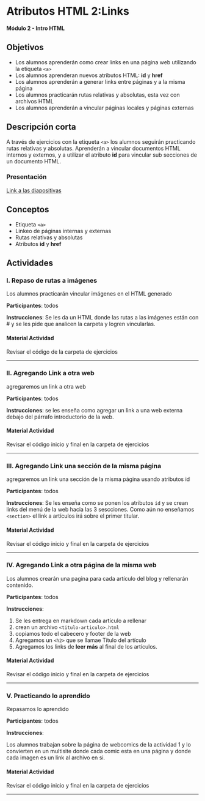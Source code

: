 # Atributos HTML 2:Links

**Módulo 2 - Intro HTML**

## Objetivos

- Los alumnos aprenderán como crear links en una página web utilizando la etiqueta `<a>`
- Los alumnos aprenderan nuevos atributos HTML: **id** y **href**
- Los alumnos aprenderán a generar links entre páginas y a la misma página
- Los alumnos practicarán rutas relativas y absolutas, esta vez con archivos HTML
- Los alumnos aprenderán a vincular páginas locales y páginas externas

## Descripción corta

A través de ejercicios con la etiqueta `<a>` los alumnos seguirán practicando rutas relativas y absolutas.
Aprenderán a vincular documentos HTML internos y externos, y a utilizar el atributo **id**
para vincular sub secciones de un documento HTML.

### Presentación

[Link a las diapositivas](https://docs.google.com/presentation/d/1vxjZQyu0lUDruc36kyewmmmbaZDLHNdSRgYIbPe43fo/edit?usp=sharing)

## Conceptos

- Etiqueta `<a>`
- Linkeo de páginas internas y externas
- Rutas relativas y absolutas
- Atributos **id** y **href**

## Actividades

### I. Repaso de rutas a imágenes

Los alumnos practicarán vincular imágenes en el HTML generado

**Participantes**: todos

**Instrucciones**: Se les da un HTML donde las rutas a las imágenes están con # y se les pide que
analicen la carpeta y logren vincularlas.

#### Material Actividad

Revisar el código de la carpeta de ejercicios

---

### II. Agregando Link a otra web

agregaremos un link a otra web

**Participantes**: todos

**Instrucciones**: se les enseña como agregar un link a una web externa debajo del párrafo introductorio de la web.

#### Material Actividad

Revisar el código inicio y final en la carpeta de ejercicios

---

### III. Agregando Link una sección de la misma página

agregaremos un link una sección de la misma página usando atributos id

**Participantes**: todos

**Instrucciones**: Se les enseña como se ponen los atributos `id` y se crean links del menú de la web hacia las 3 sescciones. Como aún no enseñamos `<section>` el link a artículos irá sobre el primer titular.

#### Material Actividad

Revisar el código inicio y final en la carpeta de ejercicios

---

### IV. Agregando Link a otra página de la misma web

Los alumnos crearán una pagina para cada artículo del blog y rellenarán contenido.

**Participantes**: todos

**Instrucciones**:

1. Se les entrega en markdown cada artículo a rellenar
1. crean un archivo `<titulo-articulo>.html`
1. copiamos todo el cabecero y footer de la web
1. Agregamos un `<h2>` que se llamae Título del artículo
1. Agregamos los links de **leer más** al final de los artículos.

#### Material Actividad

Revisar el código inicio y final en la carpeta de ejercicios

---

### V. Practicando lo aprendido

Repasamos lo aprendido

**Participantes**: todos

**Instrucciones**:

Los alumnos trabajan sobre la página de webcomics de la actividad 1 y lo convierten en un multisite
donde cada comic esta en una página y donde cada imagen es un link al archivo en si.

#### Material Actividad

Revisar el código inicio y final en la carpeta de ejercicios

---
